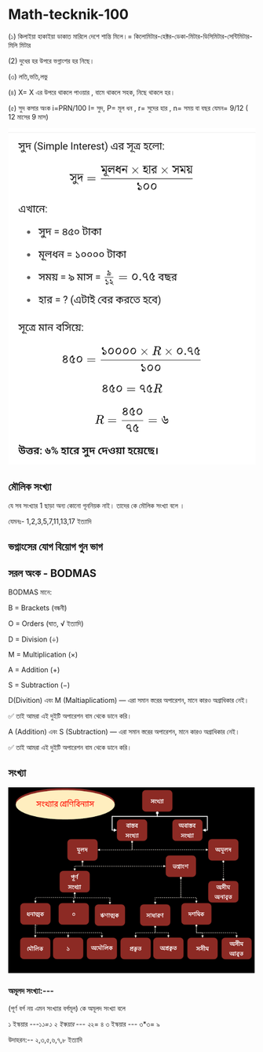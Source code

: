 # Math-tecknik-100

(১)   কিলাইয়া হাকাইয়া ডাকাত মারিলে দেশে শান্তি মিলে।= কিলোমিটার-হেক্টর-ডেকা-মিটার-ডিসিমিটার-সেন্টিমিটার-মিলি মিটার

(2) দুধের হর উপরে ভগ্নাংশর হর নিছে।

(৩) লতি,ভতি,লভু

(৪) X= X এর উপরে থাকলে পাওয়ার , বামে থাকলে সহক, নিছে থাকলে হর। 

(৫) সুদ কসার অংক i=PRN/100 I= সুদ, P= মূল ধন , r= সুদের হার , n= সময় বা বছর যেমন= 9/12 ( 12 মাসের 9 মাস)
<!--[profile](./sud.jpg)-->
<img src="sud.jpg" width="600"/>

## মৌলিক সংখ্যা 

যে সব সংখ্যার 1 ছাড়া অন্য কোনো গূননিয়ক নাই। তাদের কে মৌলিক সংখ্যা বলে ।

যেমনঃ- 1,2,3,5,7,11,13,17 ইত্যাদি


## ভগ্নাংসের যোগ বিয়োগ গুন ভাগ


## সরল অংক - BODMAS

BODMAS মানে:

B = Brackets (বন্ধনী)

O = Orders (ঘাত, √ ইত্যাদি)

D = Division (÷)

M = Multiplication (×)

A = Addition (+)

S = Subtraction (−)


D(Divition) এবং M (Maltiaplicatiom) — এরা সমান স্তরের অপারেশন, মানে কারও অগ্রাধিকার নেই।

✅ তাই আমরা এই দুইটি অপারেশন বাম থেকে ডানে করি। 

A (Addition) এবং S (Subtraction) — এরা সমান স্তরের অপারেশন, মানে কারও অগ্রাধিকার নেই।

✅ তাই আমরা এই দুইটি অপারেশন বাম থেকে ডানে করি।


## সংখ্যা

<!--[profile](./sonka.png)-->
<img src="sonka.png" width="600"/>

### অমূলদ সংখ্যা:---
(পূর্ণ বর্গ নয় এমন সংখ্যার বর্গমূল) কে অমূলদ সংখ্যা বলে

১ ইস্কয়ার ---১*১=১
২ ইস্কয়ার --- ২*২= ৪
৩ ইস্কয়ার --- ৩*৩= ৯

উদাহরন:-- ২,৩,৫,৬,৭,৮ ইত্যাদি
